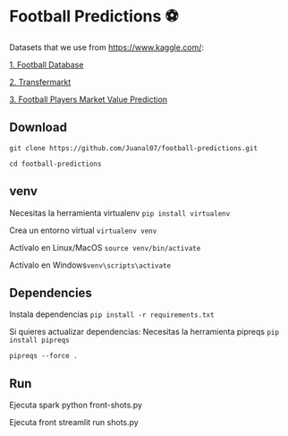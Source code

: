 # Football Predictions ⚽

Datasets that we use from https://www.kaggle.com/:

[1. Football Database](https://www.kaggle.com/technika148/football-database "Football Database")

[2. Transfermarkt](https://www.kaggle.com/davidcariboo/player-scores "Transfermarkt")

[3. Football Players Market Value Prediction](https://www.kaggle.com/akarshsinghh/football-players-market-value-prediction "Football Players Market Value Prediction")

## Download

`git clone https://github.com/Juanal07/football-predictions.git`

`cd football-predictions`

## venv

Necesitas la herramienta virtualenv `pip install virtualenv`

Crea un entorno virtual `virtualenv venv`

Actívalo en Linux/MacOS `source venv/bin/activate`

Actívalo en Windows`venv\scripts\activate`

## Dependencies

Instala dependencias `pip install -r requirements.txt`

Si quieres actualizar dependencias:
Necesitas la herramienta pipreqs `pip install pipreqs`

`pipreqs --force .`

## Run
Ejecuta spark python front-shots.py

Ejecuta front streamlit run shots.py